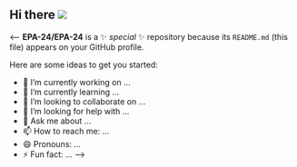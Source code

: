 ## Hi there <img src="https://media3.giphy.com/media/v1.Y2lkPTc5MGI3NjExZTNtbjZ2MDJodnIwcjc1bXQ2Nm51Z3Q4eW5sNmpqbzhpM2poN3BvYyZlcD12MV9pbnRlcm5hbF9naWZfYnlfaWQmY3Q9Zw/Nx0rz3jtxtEre/giphy.gif">

<--
**EPA-24/EPA-24** is a ✨ _special_ ✨ repository because its `README.md` (this file) appears on your GitHub profile.

Here are some ideas to get you started:

- 🔭 I’m currently working on ...
- 🌱 I’m currently learning ...
- 👯 I’m looking to collaborate on ...
- 🤔 I’m looking for help with ...
- 💬 Ask me about ...
- 📫 How to reach me: ...
- 😄 Pronouns: ...
- ⚡ Fun fact: ...
-->
